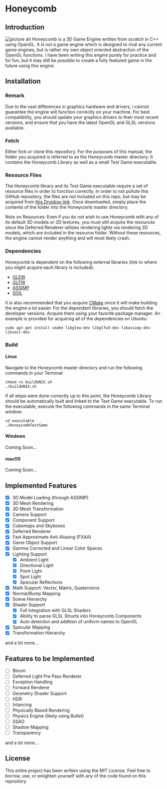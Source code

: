 # Honeycomb
## Introduction
![picture alt](http://i.imgur.com/Sar1PEE.jpg)
Honeycomb is a 3D Game Engine written from scratch in C++ using OpenGL. It is not a game engine which is designed to rival any current game engines, but is rather my own object oriented abstraction of the OpenGL functions. I have been writing this engine purely for practice and for fun, but it may still be possible to create a fully featured game in the future using this engine.

## Installation
### Remark
Due to the vast differences in graphics hardware and drivers, I cannot guarantee the engine will function correctly on your machine. For best compatibility, you should update your graphics drivers to their most recent versions, and ensure that you have the latest OpenGL and GLSL versions available.

### Fetch
Either fork or clone this repository. For the purposes of this manual, the folder you acquired is referred to as the Honeycomb master directory. It contains the Honeycomb Library as well as a small Test Game executable.

### Resource Files
The Honeycomb library and its Test Game executable require a set of resource files in order to function correctly. In order to not pollute this GitHub repository, the files are not included on this repo, but may be acquired from [this Dropbox link](https://www.dropbox.com/sh/6nkd70gwobio5in/AACn92XMsDHNb3KVr4hH7VhRa?dl=0). Once downloaded, simply place the contents of the folder into the Honeycomb master directory.

Note on Resources: Even if you do not wish to use Honeycomb with any of its default 3D models or 2D textures, you must still acquire the resources since the Deferred Renderer utilizes rendering lights via rendering 3D models, which are included in the resource folder. Without these resources, the engine cannot render anything and will most likely crash.

### Dependencies
Honeycomb is dependent on the following external libraries (link to where you might acquire each library is included):
* [GLEW](http://glew.sourceforge.net/)
* [GLFW](http://www.glfw.org/)
* [ASSIMP](http://www.assimp.org/)
* [SOIL](http://www.lonesock.net/soil.html)

It is also recommended that you acquire [CMake](https://cmake.org/) since it will make building the engine a lot easier. For the dependent libraries, you should fetch the developer versions. Acquire them using your favorite package manager. An example is provided for acquiring all of the dependencies on Ubuntu:
```
sudo apt-get install cmake libglew-dev libglfw3-dev libassimp-dev libsoil-dev
```

### Build
#### Linux
Navigate to the Honeycomb master directory and run the following commands in your Terminal:
```
chmod +x buildUNIX.sh
./buildUNIX.sh
```
If all steps were done correctly up to this point, the Honeycomb Library should be automatically built and linked to the Test Game executable. To run the executable, execute the following commands in the same Terminal window:
```
cd executable
./HoneycombTestGame
```

#### Windows
Coming Soon...

#### macOS
Coming Soon...

## Implemented Features
- [x] 3D Model Loading (through ASSIMP)
- [x] 3D Mesh Rendering 
- [x] 3D Mesh Transformation
- [x] Camera Support
- [x] Component Support
- [x] Cubemaps and Skyboxes
- [x] Deferred Renderer
- [x] Fast Approximate Anti Aliasing (FXAA)
- [x] Game Object Support
- [x] Gamma Corrected and Linear Color Spaces
- [x] Lighting Support
  - [x] Ambient Light
  - [x] Directional Light
  - [x] Point Light
  - [x] Spot Light
  - [x] Specular Reflections
- [x] Math Support: Vector, Matrix, Quaternions
- [x] Normal/Bump Mapping
- [x] Scene Hierarchy
- [x] Shader Support
  - [x] Full integration with GLSL Shaders
  - [x] Ability to parse GLSL Structs into Honeycomb Components
  - [x] Auto detection and addition of uniform names to OpenGL
- [x] Specular Mapping
- [x] Transformation Hierarchy

and a lot more...

## Features to be Implemented
- [ ] Bloom
- [ ] Deferred Light Pre Pass Renderer
- [ ] Exception Handling
- [ ] Forward Renderer
- [ ] Geometry Shader Support
- [ ] HDR
- [ ] Intancing
- [ ] Physically Based Rendering
- [ ] Physics Engine (likely using Bullet)
- [ ] SSAO
- [ ] Shadow Mapping
- [ ] Transparency

and a lot more...

## License
This entire project has been written using the MIT License. Feel free to borrow, use, or enlighten yourself with any of the code found on this repository. 
